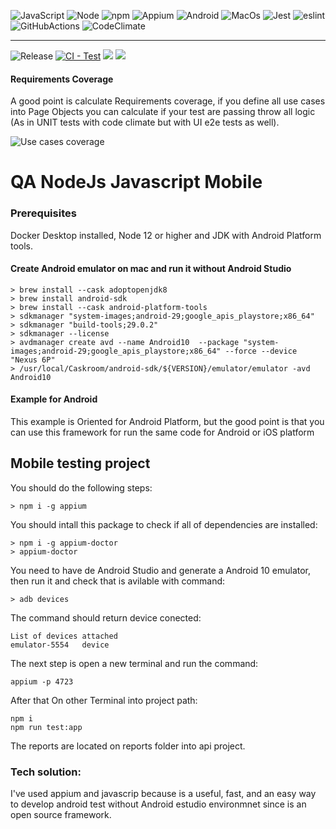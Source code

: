 ![JavaScript](https://img.shields.io/badge/-JavaScript-000?&logo=JavaScript)
![Node](https://img.shields.io/badge/-NodeJs-000?&logo=node-dot-js)
![npm](https://img.shields.io/badge/-npm-000?&logo=npm)
![Appium](https://img.shields.io/badge/-Appium-violet?&?logoColor=violet)
![Android](https://img.shields.io/badge/-Android-000?&logo=Android)
![MacOs](https://img.shields.io/badge/-MacOs-000?&logo=MacOs)
![Jest](https://img.shields.io/badge/-jest-000?&logo=jest)
![eslint](https://img.shields.io/badge/-eslint-000?&logo=eslint)
![GitHubActions](https://img.shields.io/badge/-GitHubActions-000?&logo=github-actions)
![CodeClimate](https://img.shields.io/badge/-CodeClimate-000?&logo=code-climate)

---

![Release](https://img.shields.io/github/v/release/ferraobox/qa-node-javascript-mobile)
[![CI - Test](https://github.com/ferraobox/qa-node-javascript-mobile/actions/workflows/release.yml/badge.svg)](https://github.com/ferraobox/qa-node-javascript-mobile/actions/workflows/release.yml)
<a href="https://codeclimate.com/github/ferraobox/qa-node-typescript-backend/maintainability"><img src="https://api.codeclimate.com/v1/badges/5a082c37dea0dd86f4a6/maintainability" /></a>
<a href="https://codeclimate.com/github/ferraobox/qa-node-typescript-backend/test_coverage"><img src="https://api.codeclimate.com/v1/badges/5a082c37dea0dd86f4a6/test_coverage" /></a>

#### Requirements Coverage

A good point is calculate Requirements coverage, if you define all use cases into Page Objects you can calculate if your test are passing throw all logic (As in UNIT tests with code climate but with UI e2e tests as well).

![Use cases coverage](https://img.shields.io/codeclimate/coverage/ferraobox/qa-node-javascript-mobile)

# QA NodeJs Javascript Mobile

### Prerequisites

Docker Desktop installed, Node 12 or higher and JDK with Android Platform tools.

#### Create Android emulator on mac and run it without Android Studio

```
> brew install --cask adoptopenjdk8
> brew install android-sdk
> brew install --cask android-platform-tools
> sdkmanager "system-images;android-29;google_apis_playstore;x86_64"
> sdkmanager "build-tools;29.0.2"
> sdkmanager --license
> avdmanager create avd --name Android10  --package "system-images;android-29;google_apis_playstore;x86_64" --force --device "Nexus 6P"
> /usr/local/Caskroom/android-sdk/${VERSION}/emulator/emulator -avd Android10
```

#### Example for Android

This example is Oriented for Android Platform, but the good point is that you can use this framework for run the same code for Android or iOS platform

## Mobile testing project

You should do the following steps:

```
> npm i -g appium
```

You should intall this package to check if all of dependencies are installed:

```
> npm i -g appium-doctor
> appium-doctor
```

You need to have de Android Studio and generate a Android 10 emulator, then run it and check that is avilable with command:

```
> adb devices
```

The command should return device conected:

```
List of devices attached
emulator-5554   device
```

The next step is open a new terminal and run the command:

```
appium -p 4723
```

After that On other Terminal into project path:

```
npm i
npm run test:app
```

The reports are located on reports folder into api project.

### Tech solution:

I've used appium and javascrip because is a useful, fast, and an easy way to develop android test without Android estudio environmnet since is an open source framework.
